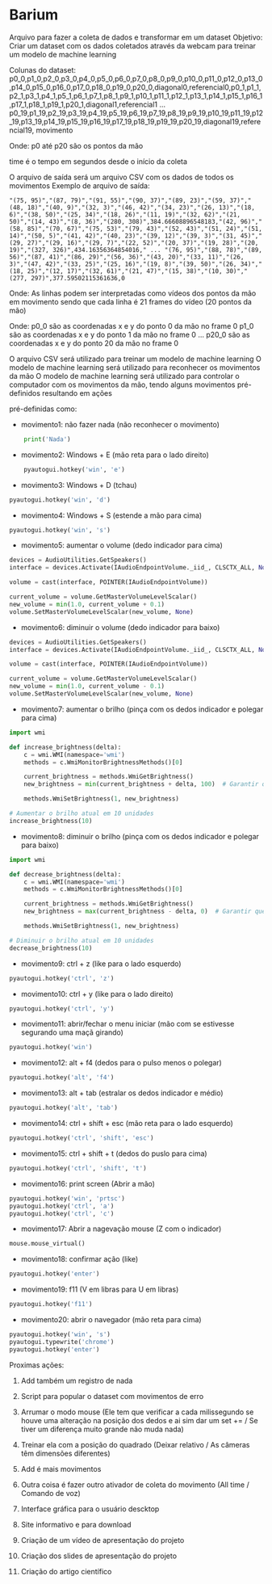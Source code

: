 # Barium

Arquivo para fazer a coleta de dados e transformar em um dataset
Objetivo: Criar um dataset com os dados coletados através da webcam para treinar um modelo de machine learning

Colunas do dataset:
p0_0,p1_0,p2_0,p3_0,p4_0,p5_0,p6_0,p7_0,p8_0,p9_0,p10_0,p11_0,p12_0,p13_0,p14_0,p15_0,p16_0,p17_0,p18_0,p19_0,p20_0,diagonal0,referencial0,p0_1,p1_1,p2_1,p3_1,p4_1,p5_1,p6_1,p7_1,p8_1,p9_1,p10_1,p11_1,p12_1,p13_1,p14_1,p15_1,p16_1,p17_1,p18_1,p19_1,p20_1,diagonal1,referencial1 ... p0_19,p1_19,p2_19,p3_19,p4_19,p5_19,p6_19,p7_19,p8_19,p9_19,p10_19,p11_19,p12_19,p13_19,p14_19,p15_19,p16_19,p17_19,p18_19,p19_19,p20_19,diagonal19,referencial19,
movimento

Onde:
p0 até p20 são os pontos da mão

time é o tempo em segundos desde o início da coleta

O arquivo de saída será um arquivo CSV com os dados de todos os movimentos
Exemplo de arquivo de saída:
```csv
"(75, 95)","(87, 79)","(91, 55)","(90, 37)","(89, 23)","(59, 37)","(48, 18)","(40, 9)","(32, 3)","(46, 42)","(34, 23)","(26, 13)","(18, 6)","(38, 50)","(25, 34)","(18, 26)","(11, 19)","(32, 62)","(21, 50)","(14, 43)","(8, 36)","(280, 308)",384.66608896548183,"(42, 96)","(58, 85)","(70, 67)","(75, 53)","(79, 43)","(52, 43)","(51, 24)","(51, 14)","(50, 5)","(41, 42)","(40, 23)","(39, 12)","(39, 3)","(31, 45)","(29, 27)","(29, 16)","(29, 7)","(22, 52)","(20, 37)","(19, 28)","(20, 19)","(327, 326)",434.16356364854016," ... "(76, 95)","(88, 78)","(89, 56)","(87, 41)","(86, 29)","(56, 36)","(43, 20)","(33, 11)","(26, 3)","(47, 42)","(33, 25)","(25, 16)","(19, 8)","(39, 50)","(26, 34)","(18, 25)","(12, 17)","(32, 61)","(21, 47)","(15, 38)","(10, 30)","(277, 297)",377.59502115361636,0
```

Onde:
As linhas podem ser interpretadas como vídeos dos pontos da mão em movimento sendo que cada linha é 21 frames do vídeo (20 pontos da mão) 

Onde:
p0_0 são as coordenadas x e y do ponto 0 da mão no frame 0
p1_0 são as coordenadas x e y do ponto 1 da mão no frame 0
...
p20_0 são as coordenadas x e y do ponto 20 da mão no frame 0

O arquivo CSV será utilizado para treinar um modelo de machine learning
O modelo de machine learning será utilizado para reconhecer os movimentos da mão
O modelo de machine learning será utilizado para controlar o computador com os movimentos da mão, tendo alguns movimentos pré-definidos resultando em ações 

pré-definidas como:

- movimento1: não fazer nada (não reconhecer o movimento)
```python
    print('Nada')
```

- movimento2: Windows + E (mão reta para o lado direito)
```python
    pyautogui.hotkey('win', 'e')
```

- movimento3: Windows + D (tchau)
```python
pyautogui.hotkey('win', 'd')
```

- movimento4: Windows + S (estende a mão para cima)
```python
pyautogui.hotkey('win', 's')
```

- movimento5: aumentar o volume (dedo indicador para cima)
```python
devices = AudioUtilities.GetSpeakers()
interface = devices.Activate(IAudioEndpointVolume._iid_, CLSCTX_ALL, None)

volume = cast(interface, POINTER(IAudioEndpointVolume))

current_volume = volume.GetMasterVolumeLevelScalar()
new_volume = min(1.0, current_volume + 0.1)
volume.SetMasterVolumeLevelScalar(new_volume, None)
```

- movimento6: diminuir o volume (dedo indicador para baixo)
```python
devices = AudioUtilities.GetSpeakers()
interface = devices.Activate(IAudioEndpointVolume._iid_, CLSCTX_ALL, None)

volume = cast(interface, POINTER(IAudioEndpointVolume))

current_volume = volume.GetMasterVolumeLevelScalar()
new_volume = min(1.0, current_volume - 0.1)
volume.SetMasterVolumeLevelScalar(new_volume, None)
```

- movimento7: aumentar o brilho (pinça com os dedos indicador e polegar para cima)
```python
import wmi

def increase_brightness(delta):
    c = wmi.WMI(namespace='wmi')
    methods = c.WmiMonitorBrightnessMethods()[0]

    current_brightness = methods.WmiGetBrightness()
    new_brightness = min(current_brightness + delta, 100)  # Garantir que o brilho não ultrapasse 100

    methods.WmiSetBrightness(1, new_brightness)

# Aumentar o brilho atual em 10 unidades
increase_brightness(10)
```

- movimento8: diminuir o brilho (pinça com os dedos indicador e polegar para baixo)
```python
import wmi

def decrease_brightness(delta):
    c = wmi.WMI(namespace='wmi')
    methods = c.WmiMonitorBrightnessMethods()[0]

    current_brightness = methods.WmiGetBrightness()
    new_brightness = max(current_brightness - delta, 0)  # Garantir que o brilho não seja negativo

    methods.WmiSetBrightness(1, new_brightness)

# Diminuir o brilho atual em 10 unidades
decrease_brightness(10)
```

- movimento9:  ctrl + z (like para o lado esquerdo)
```python
pyautogui.hotkey('ctrl', 'z')
```

- movimento10: ctrl + y (like para o lado direito)
```python
pyautogui.hotkey('ctrl', 'y')
```

- movimento11: abrir/fechar o menu iniciar (mão com se estivesse segurando uma maçã girando)
```python
pyautogui.hotkey('win')
```

- movimento12: alt + f4 (dedos para o pulso menos o polegar)
```python
pyautogui.hotkey('alt', 'f4')
```
- movimento13: alt + tab (estralar os dedos indicador e médio)
```python
pyautogui.hotkey('alt', 'tab')
```

- movimento14: ctrl + shift + esc (mão reta para o lado esquerdo)
```python
pyautogui.hotkey('ctrl', 'shift', 'esc')
```

- movimento15: ctrl + shift + t (dedos do puslo para cima)
```python
pyautogui.hotkey('ctrl', 'shift', 't')
```

- movimento16: print screen (Abrir a mão)
```python
pyautogui.hotkey('win', 'prtsc')
pyautogui.hotkey('ctrl', 'a')
pyautogui.hotkey('ctrl', 'c')
```

- movimento17: Abrir a nagevação mouse (Z com o indicador)
```python
mouse.mouse_virtual()
```

- movimento18: confirmar ação (like)
```python
pyautogui.hotkey('enter')
```

- movimento19: f11 (V em libras para U em libras)
```python
pyautogui.hotkey('f11')
```

- movimento20: abrir o navegador (mão reta para cima)
```python
pyautogui.hotkey('win', 's')
pyautogui.typewrite('chrome')
pyautogui.hotkey('enter')
```

Proximas ações:

1. Add também um registro de nada

2. Script para popular o dataset com movimentos de erro

3. Arrumar o modo mouse (Ele tem que verificar a cada milissegundo  se houve uma alteração na posição dos dedos e ai sim dar um set += / Se tiver um diferença muito grande não muda nada)

4. Treinar ela com a posição do quadrado (Deixar relativo / As câmeras têm dimensões diferentes)

5. Add é mais movimentos

6. Outra coisa é fazer outro ativador de coleta do movimento (All time / Comando de voz)

7. Interface gráfica para o usuário descktop

8. Site informativo e para download

9. Criação de um vídeo de apresentação do projeto

10. Criação dos slides de apresentação do projeto

11. Criação do artigo científico